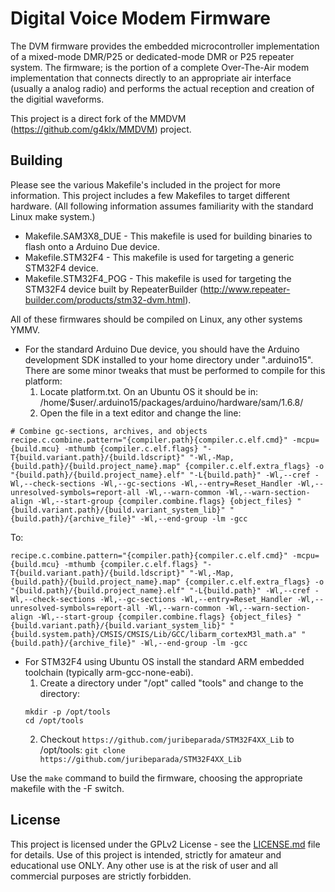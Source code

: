 # Digital Voice Modem Firmware

The DVM firmware provides the embedded microcontroller implementation of a mixed-mode DMR/P25 or dedicated-mode DMR or P25 repeater system. The firmware; is the portion of a complete Over-The-Air modem implementation that connects directly to an appropriate air interface (usually a analog radio) and performs the actual reception and creation of the digitial waveforms.

This project is a direct fork of the MMDVM (https://github.com/g4klx/MMDVM) project.

## Building

Please see the various Makefile's included in the project for more information. This project includes a few Makefiles to target different hardware. (All following information assumes familiarity with the standard Linux make system.)

* Makefile.SAM3X8_DUE - This makefile is used for building binaries to flash onto a Arduino Due device.
* Makefile.STM32F4 - This makefile is used for targeting a generic STM32F4 device.
* Makefile.STM32F4_POG - This makefile is used for targeting the STM32F4 device built by RepeaterBuilder (http://www.repeater-builder.com/products/stm32-dvm.html).

All of these firmwares should be compiled on Linux, any other systems YMMV. 

* For the standard Arduino Due device, you should have the Arduino development SDK installed to your home directory under ".arduino15". There are some minor tweaks that must be performed to compile for this platform:
  1. Locate platform.txt. On an Ubuntu OS it should be in:
     /home/$user/.arduino15/packages/arduino/hardware/sam/1.6.8/
  2. Open the file in a text editor and change the line:
```
# Combine gc-sections, archives, and objects
recipe.c.combine.pattern="{compiler.path}{compiler.c.elf.cmd}" -mcpu={build.mcu} -mthumb {compiler.c.elf.flags} "-T{build.variant.path}/{build.ldscript}" "-Wl,-Map,{build.path}/{build.project_name}.map" {compiler.c.elf.extra_flags} -o "{build.path}/{build.project_name}.elf" "-L{build.path}" -Wl,--cref -Wl,--check-sections -Wl,--gc-sections -Wl,--entry=Reset_Handler -Wl,--unresolved-symbols=report-all -Wl,--warn-common -Wl,--warn-section-align -Wl,--start-group {compiler.combine.flags} {object_files} "{build.variant.path}/{build.variant_system_lib}" "{build.path}/{archive_file}" -Wl,--end-group -lm -gcc
```

To:
```
recipe.c.combine.pattern="{compiler.path}{compiler.c.elf.cmd}" -mcpu={build.mcu} -mthumb {compiler.c.elf.flags} "-T{build.variant.path}/{build.ldscript}" "-Wl,-Map,{build.path}/{build.project_name}.map" {compiler.c.elf.extra_flags} -o "{build.path}/{build.project_name}.elf" "-L{build.path}" -Wl,--cref -Wl,--check-sections -Wl,--gc-sections -Wl,--entry=Reset_Handler -Wl,--unresolved-symbols=report-all -Wl,--warn-common -Wl,--warn-section-align -Wl,--start-group {compiler.combine.flags} {object_files} "{build.variant.path}/{build.variant_system_lib}" "{build.system.path}/CMSIS/CMSIS/Lib/GCC/libarm_cortexM3l_math.a" "{build.path}/{archive_file}" -Wl,--end-group -lm -gcc
```
* For STM32F4 using Ubuntu OS install the standard ARM embedded toolchain (typically arm-gcc-none-eabi).
  1. Create a directory under "/opt" called "tools" and change to the directory:
    ```
    mkdir -p /opt/tools
    cd /opt/tools
    ```
  2. Checkout ```https://github.com/juribeparada/STM32F4XX_Lib``` to /opt/tools:
    ```git clone https://github.com/juribeparada/STM32F4XX_Lib```

Use the ```make``` command to build the firmware, choosing the appropriate makefile with the -F switch.

## License

This project is licensed under the GPLv2 License - see the [LICENSE.md](LICENSE.md) file for details. Use of this project is intended, strictly for amateur and educational use ONLY. Any other use is at the risk of user and all commercial purposes are strictly forbidden.

